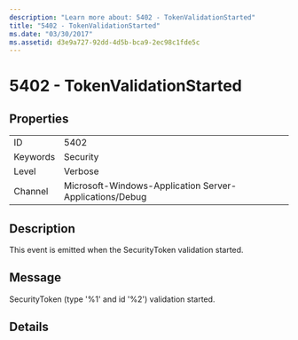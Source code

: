 ```yaml
---
description: "Learn more about: 5402 - TokenValidationStarted"
title: "5402 - TokenValidationStarted"
ms.date: "03/30/2017"
ms.assetid: d3e9a727-92dd-4d5b-bca9-2ec98c1fde5c
---
```

# 5402 - TokenValidationStarted

## Properties  
  
|||  
|-|-|  
|ID|5402|  
|Keywords|Security|  
|Level|Verbose|  
|Channel|Microsoft-Windows-Application Server-Applications/Debug|  
  
## Description  

 This event is emitted when the SecurityToken validation started.  
  
## Message  

 SecurityToken (type '%1' and id '%2') validation started.  
  
## Details
